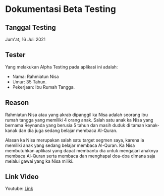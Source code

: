 # Dokumentasi Beta Testing

## Tanggal Testing
Jum'at, 16 Juli 2021

## Tester
Yang melakukan Alpha Testing pada aplikasi ini adalah:
- Nama: Rahmiatun Nisa
- Umur: 35 Tahun.
- Pekerjaan: Ibu Rumah Tangga.

## Reason
Rahmiatun Nisa atau yang akrab dipanggil ka Nisa adalah seorang ibu rumah tangga yang memiliki 4 orang anak. Salah satu anak ka Nisa yang bernama Reynanda yang berusia 5 tahun dan masih duduk di taman kanak-kanak dan dia juga sedang belajar membaca Al-Quran. 

Alasan ka Nisa merupakan salah satu target segmen saya, karena ia memiliki anak yang sedang belajar membaca Al-Quran. Ka Nisa membutuhkan aplikasi yang dapat membantu dia untuk mengajari anaknya membaca Al-Quran serta membaca dan menghapal doa-doa dimana saja melalui gawai yang ka Nisa miliki.

## Link Video
Youtube: [Link](https://youtu.be/_ViXapOgAwk)
